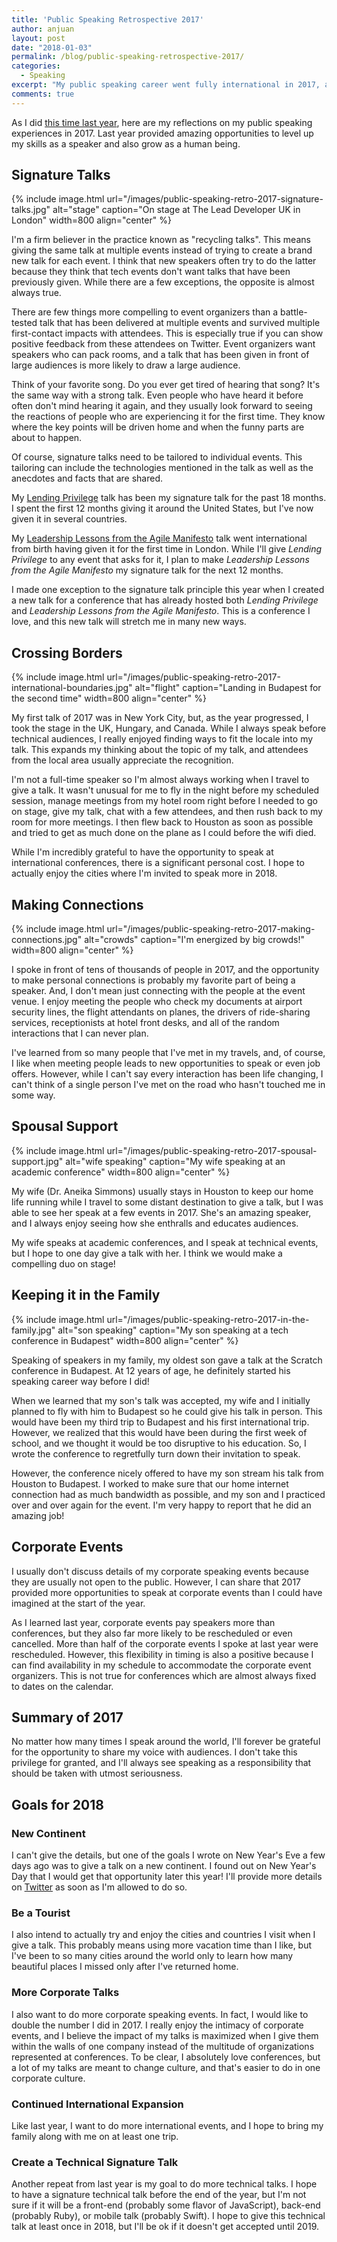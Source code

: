 ```yaml
---
title: 'Public Speaking Retrospective 2017'
author: anjuan
layout: post
date: "2018-01-03"
permalink: /blog/public-speaking-retrospective-2017/
categories:
  - Speaking
excerpt: "My public speaking career went fully international in 2017, and I'm more thankful than ever for the privilege to take the stage at tech events all over the world. Once again, this is what I learned and my goals for the future."
comments: true
---
```


As I did [this time last year](http://anjuansimmons.com/blog/public-speaking-retrospective-2016/), here are my reflections on my public speaking experiences in 2017. Last year provided amazing opportunities to level up my skills as a speaker and also grow as a human being.

## Signature Talks

{% include image.html url="/images/public-speaking-retro-2017-signature-talks.jpg" alt="stage" caption="On stage at The Lead Developer UK in London" width=800 align="center" %}

I'm a firm believer in the practice known as "recycling talks". This means giving the same talk at multiple events instead of trying to create a brand new talk for each event. I think that new speakers often try to do the latter because they think that tech events don't want talks that have been previously given. While there are a few exceptions, the opposite is almost always true.

There are few things more compelling to event organizers than a battle-tested talk that has been delivered at multiple events and survived multiple first-contact impacts with attendees. This is especially true if you can show positive feedback from these attendees on Twitter. Event organizers want speakers who can pack rooms, and a talk that has been given in front of large audiences is more likely to draw a large audience.

Think of your favorite song. Do you ever get tired of hearing that song? It's the same way with a strong talk. Even people who have heard it before often don't mind hearing it again, and they usually look forward to seeing the reactions of people who are experiencing it for the first time. They know where the key points will be driven home and when the funny parts are about to happen.

Of course, signature talks need to be tailored to individual events. This tailoring can include the technologies mentioned in the talk as well as the anecdotes and facts that are shared.

My [Lending Privilege](http://anjuansimmons.com/talks/lending-privilege/) talk has been my signature talk for the past 18 months. I spent the first 12 months giving it around the United States, but I've now given it in several countries.

My [Leadership Lessons from the Agile Manifesto](http://anjuansimmons.com/talks/leadership-lessons-from-the-agile-manifesto/) talk went international from birth having given it for the first time in London. While I'll give *Lending Privilege* to any event that asks for it, I plan to make *Leadership Lessons from the Agile Manifesto* my signature talk for the next 12 months.

I made one exception to the signature talk principle this year when I created a new talk for a conference that has already hosted both *Lending Privilege* and *Leadership Lessons from the Agile Manifesto*. This is a conference I love, and this new talk will stretch me in many new ways.

## Crossing Borders

{% include image.html url="/images/public-speaking-retro-2017-international-boundaries.jpg" alt="flight" caption="Landing in Budapest for the second time" width=800 align="center" %}

My first talk of 2017 was in New York City, but, as the year progressed, I took the stage in the UK, Hungary, and Canada. While I always speak before technical audiences, I really enjoyed finding ways to fit the locale into my talk. This expands my thinking about the topic of my talk, and attendees from the local area usually appreciate the recognition.

I'm not a full-time speaker so I'm almost always working when I travel to give a talk. It wasn't unusual for me to fly in the night before my scheduled session, manage meetings from my hotel room right before I needed to go on stage, give my talk, chat with a few attendees, and then rush back to my room for more meetings. I then flew back to Houston as soon as possible and tried to get as much done on the plane as I could before the wifi died.

While I'm incredibly grateful to have the opportunity to speak at international conferences, there is a significant personal cost. I hope to actually enjoy the cities where I'm invited to speak more in 2018.

## Making Connections

{% include image.html url="/images/public-speaking-retro-2017-making-connections.jpg" alt="crowds" caption="I'm energized by big crowds!" width=800 align="center" %}

I spoke in front of tens of thousands of people in 2017, and the opportunity to make personal connections is probably my favorite part of being a speaker. And, I don't mean just connecting with the people at the event venue. I enjoy meeting the people who check my documents at airport security lines, the flight attendants on planes, the drivers of ride-sharing services, receptionists at hotel front desks, and all of the random interactions that I can never plan.

I've learned from so many people that I've met in my travels, and, of course, I like when meeting people leads to new opportunities to speak or even job offers. However, while I can't say every interaction has been life changing, I can't think of a single person I've met on the road who hasn't touched me in some way.

## Spousal Support

{% include image.html url="/images/public-speaking-retro-2017-spousal-support.jpg" alt="wife speaking" caption="My wife speaking at an academic conference" width=800 align="center" %}

My wife (Dr. Aneika Simmons) usually stays in Houston to keep our home life running while I travel to some distant destination to give a talk, but I was able to see her speak at a few events in 2017. She's an amazing speaker, and I always enjoy seeing how she enthralls and educates audiences.

My wife speaks at academic conferences, and I speak at technical events, but I hope to one day give a talk with her. I think we would make a compelling duo on stage!

## Keeping it in the Family

{% include image.html url="/images/public-speaking-retro-2017-in-the-family.jpg" alt="son speaking" caption="My son speaking at a tech conference in Budapest" width=800 align="center" %}

Speaking of speakers in my family, my oldest son gave a talk at the Scratch conference in Budapest. At 12 years of age, he definitely started his speaking career way before I did!

When we learned that my son's talk was accepted, my wife and I initially planned to fly with him to Budapest so he could give his talk in person. This would have been my third trip to Budapest and his first international trip. However, we realized that this would have been during the first week of school, and we thought it would be too disruptive to his education. So, I wrote the conference to regretfully turn down their invitation to speak.

However, the conference nicely offered to have my son stream his talk from Houston to Budapest. I worked to make sure that our home internet connection had as much bandwidth as possible, and my son and I practiced over and over again for the event. I'm very happy to report that he did an amazing job!

## Corporate Events

I usually don't discuss details of my corporate speaking events because they are usually not open to the public. However, I can share that 2017 provided more opportunities to speak at corporate events than I could have imagined at the start of the year.

 As I learned last year, corporate events pay speakers more than conferences, but they also far more likely to be rescheduled or even cancelled. More than half of the corporate events I spoke at last year were rescheduled. However, this flexibility in timing is also a positive because I can find availability in my schedule to accommodate the corporate event organizers. This is not true for conferences which are almost always fixed to dates on the calendar.

## Summary of 2017

No matter how many times I speak around the world, I'll forever be grateful for the opportunity to share my voice with audiences. I don't take this privilege for granted, and I'll always see speaking as a responsibility that should be taken with utmost seriousness.

## Goals for 2018

### New Continent

I can't give the details, but one of the goals I wrote on New Year's Eve a few days ago was to give a talk on a new continent. I found out on New Year's Day that I would get that opportunity later this year! I'll provide more details on [Twitter](https://twitter.com/anjuan) as soon as I'm allowed to do so.

### Be a Tourist

I also intend to actually try and enjoy the cities and countries I visit when I give a talk. This probably means using more vacation time than I like, but I've been to so many cities around the world only to learn how many beautiful places I missed only after I've returned home.

### More Corporate Talks

I also want to do more corporate speaking events. In fact, I would like to double the number I did in 2017. I really enjoy the intimacy of corporate events, and I believe the impact of my talks is maximized when I give them within the walls of one company instead of the multitude of organizations represented at conferences. To be clear, I absolutely love conferences, but a lot of my talks are meant to change culture, and that's easier to do in one corporate culture.

### Continued International Expansion

Like last year, I want to do more international events, and I hope to bring my family along with me on at least one trip.

### Create a Technical Signature Talk

Another repeat from last year is my goal to do more technical talks. I hope to have a signature technical talk before the end of the year, but I'm not sure if it will be a front-end (probably some flavor of JavaScript), back-end (probably Ruby), or mobile talk (probably Swift). I hope to give this technical talk at least once in 2018, but I'll be ok if it doesn't get accepted until 2019.

